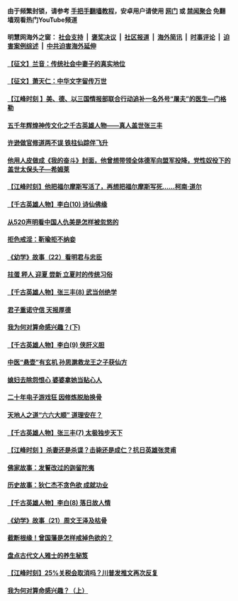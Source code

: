 #### 由于频繁封锁，请参考 [手把手翻墙教程](https://github.com/gfw-breaker/guides/wiki/)，安卓用户请使用 [网门](https://github.com/gfw-breaker/bn-android/blob/master/ogate.md?t=05260849) 或 [禁闻聚合](https://github.com/gfw-breaker/bn-android) 免翻墙观看热门YouTube频道 

#### 明慧网海外之窗：&nbsp;[社会支持](140.md?t=05260849) &nbsp;|&nbsp; [褒奖决议](282.md?t=05260849) &nbsp;|&nbsp; [社区报道](91.md?t=05260849) &nbsp;|&nbsp; [海外简讯](245.md?t=05260849) &nbsp;|&nbsp; [时事评论](251.md?t=05260849) &nbsp;|&nbsp; [迫害案例综述](328.md?t=05260849) &nbsp;|&nbsp; [中共迫害海外延伸](236.md?t=05260849) 

#### [【征文】兰音：传统社会中妻子的真实地位](../pages/prog647/a102586280.md?t=05260849) 

#### [【征文】萧天仁：中华文字留传万世](../pages/prog647/a102586229.md?t=05260849) 

#### [【江峰时刻 】美、德、以三国情报部联合行动追补一名外号“屠夫”的医生—门格勒](../pages/prog647/a102585670.md?t=05260849) 

#### [五千年辉煌神传文化之千古英雄人物——真人盖世张三丰](../pages/prog647/a102585614.md?t=05260849) 

#### [许逊做官修道两不误 铁柱仙踪伴飞升](../pages/prog647/a102585592.md?t=05260849) 

#### [他用人皮做成《我的奋斗》封面，他曾想带领全体德军向盟军投降，党性奴役下的盖世太保头子—希姆莱](../pages/prog647/a102585177.md?t=05260849) 

#### [【江峰时刻】他把福尔摩斯写活了，再想把福尔摩斯写死……柯南·道尔](../pages/prog647/a102584343.md?t=05260849) 

#### [【千古英雄人物】李白(10) 诗仙佛缘](../pages/prog647/a102584597.md?t=05260849) 

#### [从520声明看中国人仇美是怎样被忽悠的](../pages/prog647/a102584395.md?t=05260849) 

#### [拒色戒淫：靳瑜拒不纳妾](../pages/prog647/a102583878.md?t=05260849) 

#### [《幼学》故事（22）看明君与忠臣](../pages/prog647/a102583871.md?t=05260849) 

#### [拄蛋 秤人 迎夏 尝新 立夏时的传统习俗](../pages/prog647/a102583525.md?t=05260849) 

#### [【千古英雄人物】张三丰(8) 武当创绝学](../pages/prog647/a102583097.md?t=05260849) 

#### [君子重诺守信 天报厚德](../pages/prog647/a102583093.md?t=05260849) 

#### [我为何对算命感兴趣？(下)](../pages/prog647/a102582342.md?t=05260849) 

#### [【千古英雄人物】李白(9) 侠肝义胆](../pages/prog647/a102582339.md?t=05260849) 

#### [中医“悬壶”有玄机 孙思邈救龙王之子获仙方](../pages/prog647/a102581489.md?t=05260849) 

#### [媳妇去除怨恨心 婆婆拿她当贴心人](../pages/prog647/a102581290.md?t=05260849) 

#### [二十年电子游戏狂 因修炼脱胎换骨](../pages/prog647/a102581278.md?t=05260849) 

#### [天地人之道“六六大顺” 道理安在？](../pages/prog647/a102580961.md?t=05260849) 

#### [【千古英雄人物】张三丰(7) 太极独步天下](../pages/prog647/a102580948.md?t=05260849) 

#### [【江峰时刻 】杀妻还是杀谍？击毙还是成仁？抗日英雄张灵甫](../pages/prog647/a102580526.md?t=05260849) 

#### [佛家故事：发誓改过的迦留陀夷](../pages/prog647/a102580292.md?t=05260849) 

#### [历史故事：狄仁杰不贪色欲 成就功业](../pages/prog647/a102580282.md?t=05260849) 

#### [【千古英雄人物】李白(8) 落日故人情](../pages/prog647/a102579469.md?t=05260849) 

#### [《幼学》故事（21）周文王泽及枯骨](../pages/prog647/a102579466.md?t=05260849) 

#### [截断根缘！曾国藩是怎样戒掉色欲的？](../pages/prog647/a102578371.md?t=05260849) 

#### [盘点古代文人雅士的养生秘笈](../pages/prog647/a102578334.md?t=05260849) 

#### [【江峰时刻】25%关税会取消吗？川普发推文再次反复](../pages/prog647/a102580049.md?t=05260849) 

#### [我为何对算命感兴趣？（上）](../pages/prog647/a102577506.md?t=05260849) 

